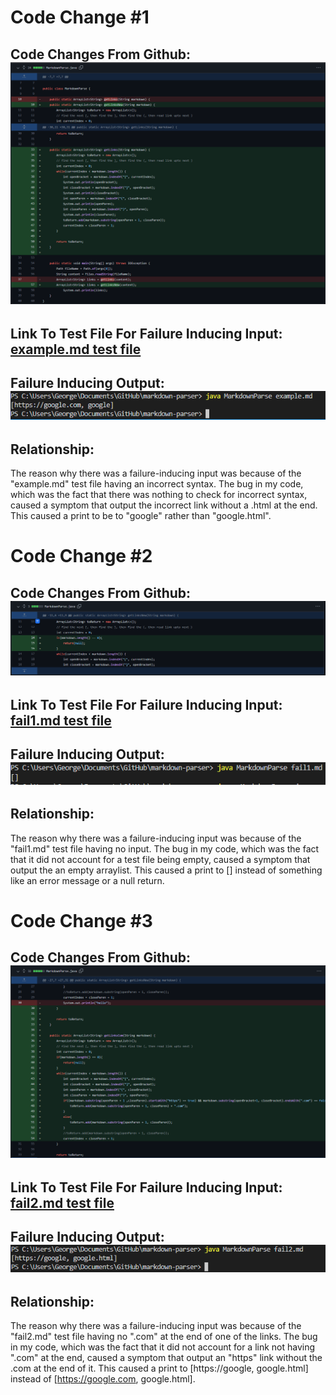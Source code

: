 # **Code Change #1**
**Code Changes From Github:**
![Image](change3.PNG)
---
**Link To Test File For Failure Inducing Input:**
[example.md test file](https://github.com/Georgexli3/markdown-parser/blob/main/example.md?plain=1)
---
**Failure Inducing Output:**
![Image](failoutput1.PNG)
---
**Relationship:**
---
The reason why there was a failure-inducing input was because of the "example.md" test file having an incorrect syntax. The bug in my code, which was the fact that there was nothing to check for incorrect syntax, caused a symptom that output the incorrect link without a .html at the end. This caused a print to be to "google" rather than "google.html".


# **Code Change #2**
**Code Changes From Github:**
![Image](change4.PNG)
---
**Link To Test File For Failure Inducing Input:**
[fail1.md test file](https://github.com/Georgexli3/markdown-parser/blob/main/fail1.md)
---
**Failure Inducing Output:**
![Image](failoutput2.PNG)
---
**Relationship:**
---
The reason why there was a failure-inducing input was because of the "fail1.md" test file having no input. The bug in my code, which was the fact that it did not account for a test file being empty, caused a symptom that output the an empty arraylist. This caused a print to [] instead of something like an error message or a null return.

# **Code Change #3**
**Code Changes From Github:**
![Image](change5.PNG)
---
**Link To Test File For Failure Inducing Input:**
[fail2.md test file](https://github.com/Georgexli3/markdown-parser/blob/main/fail2.md)
---
**Failure Inducing Output:**
![Image](failoutput3.PNG)
---
**Relationship:**
---
The reason why there was a failure-inducing input was because of the "fail2.md" test file having no ".com" at the end of one of the links. The bug in my code, which was the fact that it did not account for a link not having ".com" at the end, caused a symptom that output an "https" link without the .com at the end of it. This caused a print to [https://google, google.html] instead of [https://google.com, google.html].
